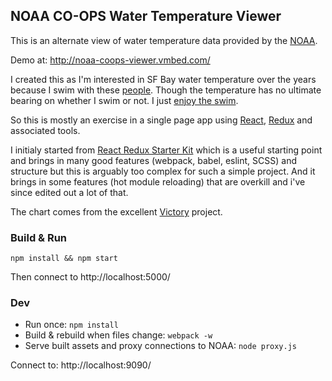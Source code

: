 ## NOAA CO-OPS Water Temperature Viewer

This is an alternate view of water temperature data provided by the [NOAA](http://tidesandcurrents.noaa.gov/map/).

Demo at: http://noaa-coops-viewer.vmbed.com/

I created this as I'm interested in SF Bay water temperature over the years because I swim with these [people](http://www.dolphinclub.org/). Though the temperature has no ultimate bearing on whether I swim or not. I just [enjoy the swim](http://www.sfchronicle.com/thetake/article/Dolphin-Club-The-oldest-goats-in-the-bay-6762877.php).

So this is mostly an exercise in a single page app using [React](https://facebook.github.io/react/), [Redux](https://github.com/rackt/redux) and associated tools.

I initialy started from [React Redux Starter Kit](https://github.com/davezuko/react-redux-starter-kit) which is a useful starting point and brings in many good features (webpack, babel, eslint, SCSS) and structure but this is arguably too complex for such a simple project. And it brings in some features (hot module reloading) that are overkill and i've since edited out a lot of that.

The chart comes from the excellent [Victory](http://victory.formidable.com/) project.

### Build & Run

`npm install && npm start`

Then connect to http://localhost:5000/

### Dev

- Run once: `npm install`
- Build & rebuild when files change: `webpack -w`
- Serve built assets and proxy connections to NOAA: `node proxy.js`

Connect to: http://localhost:9090/
